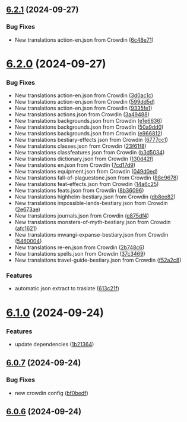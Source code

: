 ## [6.2.1](https://github.com/allnnde/pf2e-esp-translation/compare/v6.2.0...v6.2.1) (2024-09-27)


### Bug Fixes

* New translations action-en.json from Crowdin ([6c48e71](https://github.com/allnnde/pf2e-esp-translation/commit/6c48e7122a7948262127c50a5b1139b07c3f539d))



# [6.2.0](https://github.com/allnnde/pf2e-esp-translation/compare/v6.1.0...v6.2.0) (2024-09-27)


### Bug Fixes

* New translations action-en.json from Crowdin ([3d0ac1c](https://github.com/allnnde/pf2e-esp-translation/commit/3d0ac1c2cfc99193830e8c275f1ee5e2641a7d65))
* New translations action-en.json from Crowdin ([599dd5d](https://github.com/allnnde/pf2e-esp-translation/commit/599dd5d74038c3ebb9a7baecc239b3413c7ce3c0))
* New translations action-en.json from Crowdin ([9335fe1](https://github.com/allnnde/pf2e-esp-translation/commit/9335fe1f074cee58612ae34f7b1a2ba854ff2f76))
* New translations actions.json from Crowdin ([3a49488](https://github.com/allnnde/pf2e-esp-translation/commit/3a49488264fe5e7d555e4ae23cec7969a687e18a))
* New translations backgrounds.json from Crowdin ([e1e6636](https://github.com/allnnde/pf2e-esp-translation/commit/e1e66365ceb1be540d86961a4be1d1e77d762a64))
* New translations backgrounds.json from Crowdin ([50a9dd0](https://github.com/allnnde/pf2e-esp-translation/commit/50a9dd0d1fcd153ca9afcbb73f089ec18923fa14))
* New translations backgrounds.json from Crowdin ([e966812](https://github.com/allnnde/pf2e-esp-translation/commit/e96681206416f696131faec49bcc96ad93aab557))
* New translations bestiary-effects.json from Crowdin ([6777cc1](https://github.com/allnnde/pf2e-esp-translation/commit/6777cc1aa1fa4e457f6e6450c66eaa90f4f8ab07))
* New translations classes.json from Crowdin ([23f61f8](https://github.com/allnnde/pf2e-esp-translation/commit/23f61f845b1fa89a3eac416fc29d454819878858))
* New translations classfeatures.json from Crowdin ([b3d5034](https://github.com/allnnde/pf2e-esp-translation/commit/b3d5034de4fa19f757a35658e610be0a4383716c))
* New translations dictionary.json from Crowdin ([130d42f](https://github.com/allnnde/pf2e-esp-translation/commit/130d42f13de4a2c4a83099dce08871c1bc0a799b))
* New translations en.json from Crowdin ([7cd17d9](https://github.com/allnnde/pf2e-esp-translation/commit/7cd17d979e37606d91694c69dede07140778e3bd))
* New translations equipment.json from Crowdin ([049d0ed](https://github.com/allnnde/pf2e-esp-translation/commit/049d0ed4b4d90236ba93c8cf44553e0b3b5282e9))
* New translations fall-of-plaguestone.json from Crowdin ([88e9678](https://github.com/allnnde/pf2e-esp-translation/commit/88e967823d34addbffc09f9a71222f8241eed896))
* New translations feat-effects.json from Crowdin ([14a6c25](https://github.com/allnnde/pf2e-esp-translation/commit/14a6c254314819adf3860a827d09c867f9a1d466))
* New translations feats.json from Crowdin ([8b36096](https://github.com/allnnde/pf2e-esp-translation/commit/8b3609650bfca80c612a9bc7527ce88c1c06ce70))
* New translations highhelm-bestiary.json from Crowdin ([db8ee82](https://github.com/allnnde/pf2e-esp-translation/commit/db8ee8222668479b9c320a84436224602ac767cc))
* New translations impossible-lands-bestiary.json from Crowdin ([2e673ae](https://github.com/allnnde/pf2e-esp-translation/commit/2e673ae2a49c9a63ec0a60c46c1bd096624fcfbf))
* New translations journals.json from Crowdin ([e875df4](https://github.com/allnnde/pf2e-esp-translation/commit/e875df433be2c77da309dad3647164b4feb0941a))
* New translations monsters-of-myth-bestiary.json from Crowdin ([afc1621](https://github.com/allnnde/pf2e-esp-translation/commit/afc16213b144a770f2ee127ccf4009ac87eece8f))
* New translations mwangi-expanse-bestiary.json from Crowdin ([5460004](https://github.com/allnnde/pf2e-esp-translation/commit/5460004e1559101a1ff5d35861d9d74bca96c3c3))
* New translations re-en.json from Crowdin ([2b748c6](https://github.com/allnnde/pf2e-esp-translation/commit/2b748c641c8b9c964885d4d4e970dde9247646b7))
* New translations spells.json from Crowdin ([37c3469](https://github.com/allnnde/pf2e-esp-translation/commit/37c3469ff0d095da41bf76c4ee74772690e4e95e))
* New translations travel-guide-bestiary.json from Crowdin ([f52a2c8](https://github.com/allnnde/pf2e-esp-translation/commit/f52a2c8bd89237f23257149cf690c0e085ca4531))


### Features

* automatic json extract to traslate ([613c21f](https://github.com/allnnde/pf2e-esp-translation/commit/613c21f3ce3da5164c92f0ae23bb16f99b3e71e9))



# [6.1.0](https://github.com/allnnde/pf2e-esp-translation/compare/v6.0.7...v6.1.0) (2024-09-24)


### Features

* update dependencies ([1b21364](https://github.com/allnnde/pf2e-esp-translation/commit/1b213646b0597538605c0498ed1b08835b32c1fb))



## [6.0.7](https://github.com/allnnde/pf2e-esp-translation/compare/v6.0.6...v6.0.7) (2024-09-24)


### Bug Fixes

* new crowdin config ([bf0bedf](https://github.com/allnnde/pf2e-esp-translation/commit/bf0bedf98f5128c5b15d7f2c7bee35d3ea100259))



## [6.0.6](https://github.com/allnnde/pf2e-esp-translation/compare/v6.0.5...v6.0.6) (2024-09-24)



